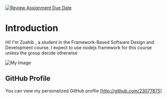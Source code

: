 [![Review Assignment Due Date](https://classroom.github.com/assets/deadline-readme-button-22041afd0340ce965d47ae6ef1cefeee28c7c493a6346c4f15d667ab976d596c.svg)](https://classroom.github.com/a/0MOLbOcH)
# Introduction
Hi! I'm Zoahib , a student in the Framework-Based Software Design and Development course. 
I expect to use nodejs framework for this course unless the group decide otherwise 

![My Image](<img src="profile.jpeg" style="border-radius:50%" width=200 height=200 />)  

## GitHub Profile

You can view my personalized GitHub profile [http://github.com/23077875]

